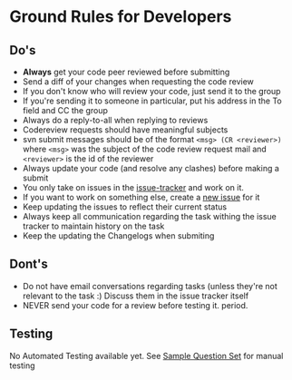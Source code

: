 # Ground Rules for Developers #

## Do's ##
  * **Always** get your code peer reviewed before submitting
  * Send a diff of your changes when requesting the code review
  * If you don't know who will review your code, just send it to the group
  * If you're sending it to someone in particular, put his address in the To field and CC the group
  * Always do a reply-to-all when replying to reviews
  * Codereview requests should have meaningful subjects
  * svn submit messages should be of the format `<msg> (CR <reviewer>)` where `<msg>` was the subject of the code review request mail and `<reviewer>` is the id of the reviewer
  * Always update your code (and resolve any clashes) before making a submit
  * You only take on issues in the [issue-tracker](http://code.google.com/p/hackzor/issues/list) and work on it.
  * If you want to work on something else, create a [new issue](http://code.google.com/p/hackzor/issues/entry) for it
  * Keep updating the issues to reflect their current status
  * Always keep all communication regarding the task withing the issue tracker to maintain history on the task
  * Keep the updating the Changelogs when submiting


## Dont's ##
  * Do not have email conversations regarding tasks (unless they're not relevant to the task :) Discuss them in the issue tracker itself
  * NEVER send your code for a review before testing it. period.

## Testing ##
No Automated Testing available yet. See [Sample Question Set](http://code.google.com/p/hackzor/wiki/SampleQuestionSetForTesting) for manual testing